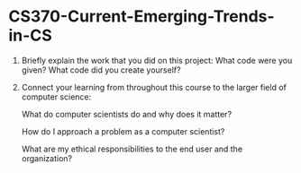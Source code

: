 # CS370-Current-Emerging-Trends-in-CS
1. Briefly explain the work that you did on this project: What code were you given? What code did you create yourself?

   
2. Connect your learning from throughout this course to the larger field of computer science:
   
     What do computer scientists do and why does it matter?

     How do I approach a problem as a computer scientist?
  
     What are my ethical responsibilities to the end user and the organization?


  
